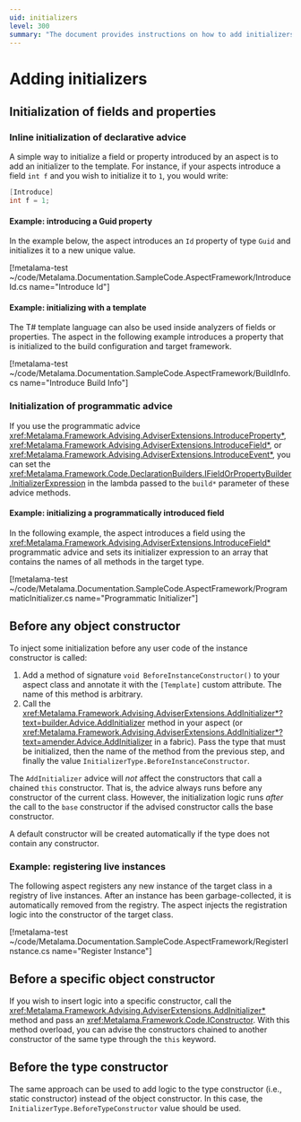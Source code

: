 ```yaml
---
uid: initializers
level: 300
summary: "The document provides instructions on how to add initializers to fields, properties, object constructors, and type constructors using the Metalama Framework. It includes examples for each case."
---
```


# Adding initializers

## Initialization of fields and properties

### Inline initialization of declarative advice

A simple way to initialize a field or property introduced by an aspect is to add an initializer to the template. For instance, if your aspects introduce a field `int f` and you wish to initialize it to `1`, you would write:

 ```cs
 [Introduce]
 int f = 1;
 ```

#### Example: introducing a Guid property

In the example below, the aspect introduces an `Id` property of type `Guid` and initializes it to a new unique value.

[!metalama-test ~/code/Metalama.Documentation.SampleCode.AspectFramework/IntroduceId.cs name="Introduce Id"]

#### Example: initializing with a template

The T# template language can also be used inside analyzers of fields or properties. The aspect in the following example introduces a property that is initialized to the build configuration and target framework.

[!metalama-test ~/code/Metalama.Documentation.SampleCode.AspectFramework/BuildInfo.cs name="Introduce Build Info"]

### Initialization of programmatic advice

If you use the programmatic advice <xref:Metalama.Framework.Advising.AdviserExtensions.IntroduceProperty*>, <xref:Metalama.Framework.Advising.AdviserExtensions.IntroduceField*>, or <xref:Metalama.Framework.Advising.AdviserExtensions.IntroduceEvent*>, you can set the <xref:Metalama.Framework.Code.DeclarationBuilders.IFieldOrPropertyBuilder.InitializerExpression> in the lambda passed to the `build*` parameter of these advice methods.

#### Example: initializing a programmatically introduced field

In the following example, the aspect introduces a field using the <xref:Metalama.Framework.Advising.AdviserExtensions.IntroduceField*> programmatic advice and sets its initializer expression to an array that contains the names of all methods in the target type.

[!metalama-test ~/code/Metalama.Documentation.SampleCode.AspectFramework/ProgrammaticInitializer.cs name="Programmatic Initializer"]

## Before any object constructor

To inject some initialization before any user code of the instance constructor is called:

1. Add a method of signature `void BeforeInstanceConstructor()` to your aspect class and annotate it with the `[Template]` custom attribute. The name of this method is arbitrary.
2. Call the <xref:Metalama.Framework.Advising.AdviserExtensions.AddInitializer*?text=builder.Advice.AddInitializer> method in your aspect (or <xref:Metalama.Framework.Advising.AdviserExtensions.AddInitializer*?text=amender.Advice.AddInitializer> in a fabric). Pass the type that must be initialized, then the name of the method from the previous step, and finally the value `InitializerType.BeforeInstanceConstructor`.

The `AddInitializer` advice will _not_ affect the constructors that call a chained `this` constructor. That is, the advice always runs before any constructor of the current class. However, the initialization logic runs _after_ the call to the `base` constructor if the advised constructor calls the base constructor.

A default constructor will be created automatically if the type does not contain any constructor.

### Example: registering live instances

The following aspect registers any new instance of the target class in a registry of live instances. After an instance has been garbage-collected, it is automatically removed from the registry. The aspect injects the registration logic into the constructor of the target class.

[!metalama-test ~/code/Metalama.Documentation.SampleCode.AspectFramework/RegisterInstance.cs name="Register Instance"]

## Before a specific object constructor

If you wish to insert logic into a specific constructor, call the <xref:Metalama.Framework.Advising.AdviserExtensions.AddInitializer*> method and pass an <xref:Metalama.Framework.Code.IConstructor>. With this method overload, you can advise the constructors chained to another constructor of the same type through the `this` keyword.

## Before the type constructor

The same approach can be used to add logic to the type constructor (i.e., static constructor) instead of the object constructor. In this case, the `InitializerType.BeforeTypeConstructor` value should be used.
